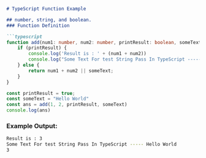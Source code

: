 ```markdown
# TypeScript Function Example

## number, string, and boolean.
### Function Definition

```typescript
function add(num1: number, num2: number, printResult: boolean, someText?: string) {
    if (printResult) {
        console.log('Result is : ' + (num1 + num2))
        console.log("Some Text For test String Pass In TypeScript ----- ", someText)
    } else {
        return num1 + num2 || someText;
    }
}

const printResult = true;
const someText = "Hello World"
const ans = add(1, 2, printResult, someText)
console.log(ans)
```

### Example Output:

```bash
Result is : 3
Some Text For test String Pass In TypeScript ----- Hello World
3
```

